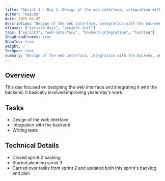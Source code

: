 ```yaml
---
title: "Sprint 3 - Day 1: Design of the web interface, integration with the backend."
author: "Razvan"
date: 2025-04-07
description: "Design of the web interface, integration with the backend, and testing."
aliases: ["sprint3-day1", "project-init"]
tags: ["sprint3", "web-interface", "backend-integration", "testing"]
ShowBreadCrumbs: true
ShowToc: true
weight: 7
TocOpen: true
summary: "Design of the web interface, integration with the backend, and testing."
---
```


## Overview

This day focused on designing the web interface and integrating it with the backend.
It basically involved improving yesterday's work.

## Tasks

- Design of the web interface
- Integration with the backend
- Writing tests

## Technical Details

- Closed sprint 2 backlog
- Started planning sprint 3
- Carried over tasks from sprint 2 and updated both this sprint's backlog and plan
